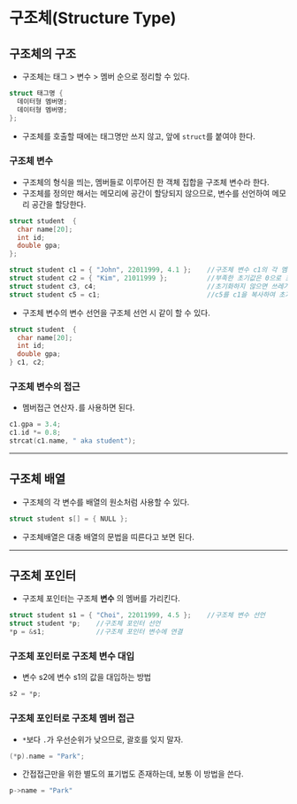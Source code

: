 # 구조체(Structure Type)
## 구조체의 구조
- 구조체는 태그 > 변수 > 멤버 순으로 정리할 수 있다.
```c
struct 태그명 {
  데이터형 멤버명;
  데이터형 멤버명;
};
```
- 구조체를 호출할 때에는 태그명만 쓰지 않고, 앞에 `struct`를 붙여야 한다.

### 구조체 변수
- 구조체의 형식을 띄는, 멤버들로 이루어진 한 객체 집합을 구조체 변수라 한다.
- 구조체를 정의만 해서는 메모리에 공간이 할당되지 않으므로, 변수를 선언하여 메모리 공간을 할당한다.
```c
struct student  {
  char name[20];
  int id;
  double gpa;
};

struct student c1 = { "John", 22011999, 4.1 };    //구조체 변수 c1의 각 멤버 초기값 선언
struct student c2 = { "Kim", 21011999 };          //부족한 초기값은 0으로 초기화된다
struct student c3, c4;                            //초기화하지 않으면 쓰레기값이 된다
struct student c5 = c1;                           //c5를 c1을 복사하여 초기화한다
```
- 구조체 변수의 변수 선언을 구조체 선언 시 같이 할 수 있다.

```c
struct student  {
  char name[20];
  int id;
  double gpa;
} c1, c2;
```

### 구조체 변수의 접근
- 멤버접근 연산자`.`를 사용하면 된다.

```c
c1.gpa = 3.4;
c1.id *= 0.8;
strcat(c1.name, " aka student");
```

-----
## 구조체 배열
- 구조체의 각 변수를 배열의 원소처럼 사용할 수 있다.
```c
struct student s[] = { NULL };
```
- 구조체배열은 대충 배열의 문법을 띠른다고 보면 된다.

-----
## 구조체 포인터
- 구조체 포인터는 구조체 __변수__ 의 멤버를 가리킨다.
```c
struct student s1 = { "Choi", 22011999, 4.5 };    //구조체 변수 선언
struct student *p;    //구조체 포인터 선언
*p = &s1;             //구조체 포인터 변수에 연결
```

### 구조체 포인터로 구조체 변수 대입
- 변수 s2에 변수 s1의 값을 대입하는 방법
```c
s2 = *p;
```
### 구조체 포인터로 구조체 멤버 접근
- `*`보다 `.`가 우선순위가 낮으므로, 괄호를 잊지 말자.
```c
(*p).name = "Park";
```
- 간접접근만을 위한 별도의 표기법도 존재하는데, 보통 이 방법을 쓴다.
```c
p->name = "Park"
```

